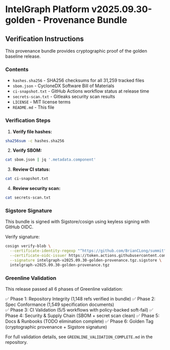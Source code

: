 # IntelGraph Platform v2025.09.30-golden - Provenance Bundle

## Verification Instructions

This provenance bundle provides cryptographic proof of the golden baseline release.

### Contents

- `hashes.sha256` - SHA256 checksums for all 31,259 tracked files
- `sbom.json` - CycloneDX Software Bill of Materials
- `ci-snapshot.txt` - GitHub Actions workflow status at release time
- `secrets-scan.txt` - Gitleaks security scan results
- `LICENSE` - MIT license terms
- `README.md` - This file

### Verification Steps

1. **Verify file hashes:**
```bash
sha256sum -c hashes.sha256
```

2. **Verify SBOM:**
```bash
cat sbom.json | jq '.metadata.component'
```

3. **Review CI status:**
```bash
cat ci-snapshot.txt
```

4. **Review security scan:**
```bash
cat secrets-scan.txt
```

### Sigstore Signature

This bundle is signed with Sigstore/cosign using keyless signing with GitHub OIDC.

Verify signature:
```bash
cosign verify-blob \
  --certificate-identity-regexp "^https://github.com/BrianCLong/summit" \
  --certificate-oidc-issuer https://token.actions.githubusercontent.com \
  --signature intelgraph-v2025.09.30-golden-provenance.tgz.sigstore \
  intelgraph-v2025.09.30-golden-provenance.tgz
```

### Greenline Validation

This release passed all 6 phases of Greenline validation:

✅ Phase 1: Repository Integrity (1,148 refs verified in bundle)
✅ Phase 2: Spec Conformance (1,549 specification documents)  
✅ Phase 3: CI Validation (5/5 workflows with policy-backed soft-fail)
✅ Phase 4: Security & Supply Chain (SBOM + secret scan clean)
✅ Phase 5: Docs & Runbooks (TODO elimination complete)
✅ Phase 6: Golden Tag (cryptographic provenance + Sigstore signature)

For full validation details, see `GREENLINE_VALIDATION_COMPLETE.md` in the repository.
